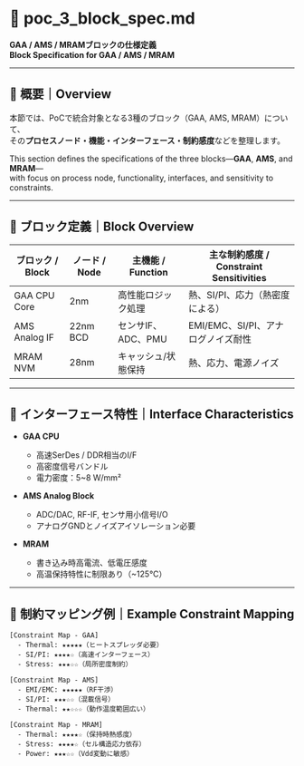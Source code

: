 # 🧱 poc_3_block_spec.md  
**GAA / AMS / MRAMブロックの仕様定義**  
**Block Specification for GAA / AMS / MRAM**

---

## 📘 概要｜Overview

本節では、PoCで統合対象となる3種のブロック（GAA, AMS, MRAM）について、  
その**プロセスノード・機能・インターフェース・制約感度**などを整理します。

This section defines the specifications of the three blocks—**GAA**, **AMS**, and **MRAM**—  
with focus on process node, functionality, interfaces, and sensitivity to constraints.

---

## 🧩 ブロック定義｜Block Overview

| ブロック / Block | ノード / Node | 主機能 / Function | 主な制約感度 / Constraint Sensitivities |
|------------------|----------------|--------------------|------------------------------------------|
| GAA CPU Core     | 2nm            | 高性能ロジック処理 | 熱、SI/PI、応力（熱密度による）         |
| AMS Analog IF    | 22nm BCD       | センサIF、ADC、PMU | EMI/EMC、SI/PI、アナログノイズ耐性       |
| MRAM NVM         | 28nm           | キャッシュ/状態保持 | 熱、応力、電源ノイズ                     |

---

## 🔌 インターフェース特性｜Interface Characteristics

- **GAA CPU**
  - 高速SerDes / DDR相当のI/F
  - 高密度信号バンドル
  - 電力密度：5~8 W/mm²

- **AMS Analog Block**
  - ADC/DAC, RF-IF, センサ用小信号I/O
  - アナログGNDとノイズアイソレーション必要

- **MRAM**
  - 書き込み時高電流、低電圧感度
  - 高温保持特性に制限あり（~125°C）

---

## 🧪 制約マッピング例｜Example Constraint Mapping

```text
[Constraint Map - GAA]
  - Thermal: ★★★★★（ヒートスプレッダ必要）
  - SI/PI: ★★★★☆（高速インターフェース）
  - Stress: ★★★☆☆（局所密度制約）

[Constraint Map - AMS]
  - EMI/EMC: ★★★★★（RF干渉）
  - SI/PI: ★★★☆☆（混載信号）
  - Thermal: ★★☆☆☆（動作温度範囲広い）

[Constraint Map - MRAM]
  - Thermal: ★★★★☆（保持時熱感度）
  - Stress: ★★★★☆（セル構造応力依存）
  - Power: ★★★☆☆（Vdd変動に敏感）
